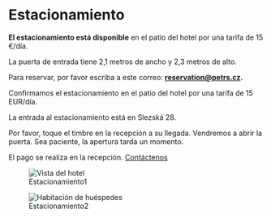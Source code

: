 # **Estacionamiento**

**El estacionamiento está disponible** en el patio del hotel por una tarifa de 15 €/día.

La puerta de entrada tiene 2,1 metros de ancho y 2,3 metros de alto.

Para reservar, por favor escriba a este correo: **reservation@petrs.cz.**

Confirmamos el estacionamiento en el patio del hotel por una tarifa de 15 EUR/día.

La entrada al estacionamiento está en Slezská 28.

Por favor, toque el timbre en la recepción a su llegada. Vendremos a abrir la puerta. Sea paciente, la apertura tarda un momento.

El pago se realiza en la recepción. [Contáctenos](contact.md)

<div class="gallery">

<figure>
  <img src="https://placehold.co/400" alt="Vista del hotel">
  <figcaption>Estacionamiento1</figcaption>
</figure>

<figure>
  <img src="https://placehold.co/400" alt="Habitación de huéspedes">
  <figcaption>Estacionamiento2</figcaption>
</figure>

</div>
